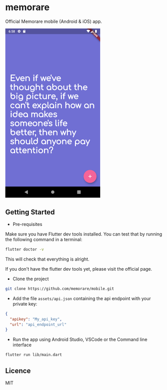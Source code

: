 # memorare

Official Memorare mobile (Android & iOS) app.

<img src="./screenshot.png" alt="mobile screenshot" title="mobile screenshot" width="300" />

## Getting Started

* Pre-requisites

Make sure you have Flutter dev tools installed.
You can test that by running the following command in a terminal:

```bash
flutter doctor -v
```

This will check that everything is alright.

If you don't have the flutter dev tools yet, please visit the official page.

* Clone the project

```bash
git clone https://github.com/memorare/mobile.git
```

* Add the file `assets/api.json` containing the api endpoint with your private key:

```json
{
  "apikey": "My_api_key",
  "url": "api_endpoint_url"
}
```

* Run the app using Android Studio, VSCode or the Command line interface

```bash
flutter run lib/main.dart
```

## Licence

MIT
